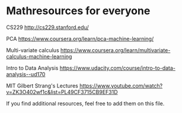 
# Mathresources for everyone

CS229
http://cs229.stanford.edu/

PCA
https://www.coursera.org/learn/pca-machine-learning/

Multi-variate calculus
https://www.coursera.org/learn/multivariate-calculus-machine-learning


Intro to Data Analysis
https://www.udacity.com/course/intro-to-data-analysis--ud170

MIT Gilbert Strang's Lectures
https://www.youtube.com/watch?v=ZK3O402wf1c&list=PL49CF3715CB9EF31D


If you find additional resources, feel free to add them on this file.
